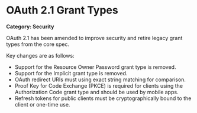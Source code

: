 # OAuth 2.1 Grant Types

__Category: Security__

OAuth 2.1 has been amended to improve security and retire legacy grant types from the core spec. 

Key changes are as follows:

* Support for the Resource Owner Password grant type is removed.
* Support for the Implicit grant type is removed.
* OAuth redirect URIs must using exact string matching for comparison.
* Proof Key for Code Exchange (PKCE) is required for clients using the Authorization Code grant type and should be used by mobile apps.
* Refresh tokens for public clients must be cryptographically bound to the client or one-time use.
